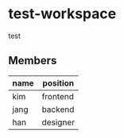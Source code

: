 # test-workspace
test

## Members

|name|position|
|-|-|
|kim|frontend|
|jang|backend|
|han|designer|